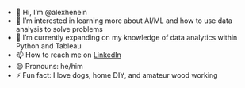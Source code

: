 - 👋 Hi, I’m @alexhenein
- 👀 I’m interested in learning more about AI/ML and how to use data analysis to solve problems
- 🌱 I’m currently expanding on my knowledge of data analytics within Python and Tableau
- 📫 How to reach me on [LinkedIn](https://www.linkedin.com/in/alexhenein/)
- 😄 Pronouns: he/him
- ⚡ Fun fact: I love dogs, home DIY, and amateur wood working

<!---
alexhenein/alexhenein is a ✨ special ✨ repository because its `README.md` (this file) appears on your GitHub profile.
You can click the Preview link to take a look at your changes.
--->
